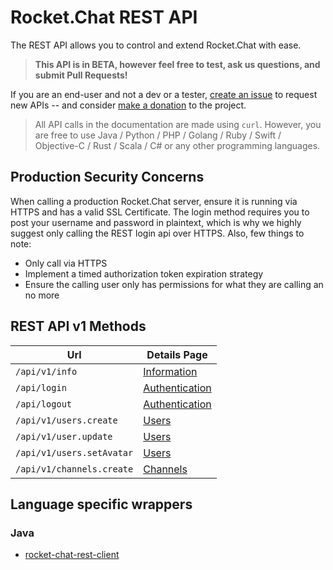# Rocket.Chat REST API

The REST API allows you to control and extend Rocket.Chat with ease.

> **This API is in BETA, however feel free to test, ask us questions, and submit Pull Requests!**

If you are an end-user and not a dev or a tester, [create an issue](https://github.com/RocketChat/Rocket.Chat/issues/new) to request new APIs -- and consider [make a donation](https://www.paypal.com/cgi-bin/webscr?cmd=_s-xclick&hosted_button_id=ZL94ZE6LGVUSN) to the project.

> All API calls in the documentation are made using `curl`.  However, you are free to use Java / Python / PHP / Golang / Ruby / Swift / Objective-C / Rust / Scala / C# or any other programming languages.

## Production Security Concerns
When calling a production Rocket.Chat server, ensure it is running via HTTPS and has a valid SSL Certificate. The login method requires you to post your username and password in plaintext, which is why we highly suggest only calling the REST login api over HTTPS. Also, few things to note:

* Only call via HTTPS
* Implement a timed authorization token expiration strategy
* Ensure the calling user only has permissions for what they are calling an no more

## REST API v1 Methods
| Url | Details Page |
| --- | --- |
| `/api/v1/info` | [Information](01.%20Information) |
| `/api/login` | [Authentication](02.%20Authentication#rest-api-authentication) |
| `/api/logout` | [Authentication](02.%20Authentication#logout-details) |
| `/api/v1/users.create` | [Users](03.%20Users#users-create-details) |
| `/api/v1/user.update` | [Users](03.%20Users#user-update-details) |
| `/api/v1/users.setAvatar` | [Users](03.%20Users#user-set-photo-avatar)
| `/api/v1/channels.create` | [Channels](04.%20Channels) |

## Language specific wrappers
### Java
* [rocket-chat-rest-client](https://github.com/baloise/rocket-chat-rest-client)
